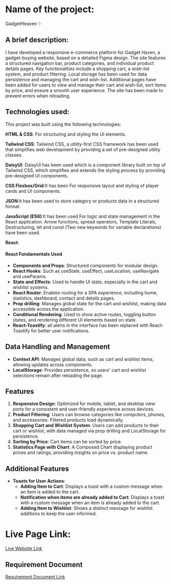 # Name of the project: 
GadgetHeaven ✨


## A brief description:
I have developed a responsive e-commerce platform for Gadget Haven, a gadget-buying website, based on a detailed Figma design. The site features a structured navigation bar, product categories, and individual product details pages. Key functionalities include a shopping cart, a wish-list system, and product filtering. Local storage has been used for data persistence and managing the cart and wish-list. Additional pages have been added for users to view and manage their cart and wish-list, sort items by price, and ensure a smooth user experience. The site has been made to prevent errors when reloading.


## Technologies used:
This project was built using the following technologies:

**HTML & CSS**: For structuring and styling the UI elements.

**Tailwind CSS**: Tailwind CSS, a utility-first CSS framework has been used that simplifies web development by providing a set of pre-designed utility classes.

**DaisyUI**: DaisyUI has been used which is a component library built on top of Tailwind CSS, which simplifies and extends the styling process by providing pre-designed UI components. 

**CSS Flexbox/Grid**:It has been For responsive layout and styling of player cards and UI components.

**JSON**:It has been used to store category or products data in a structured format.

**JavaScript (ES6)**:It has been used For logic and state management in the React application. Arrow functions, spread operators, Template Literals, Destructuring, let and const (Two new keywords for variable declarations) have been used.

**React**: 

   #### React Fundamentals Used

- **Components and Props**: Structured components for modular design.
- **React Hooks**: Such as useState, useEffect, useLocation, useNavigate and useParams.
- **State and Effects**: Used to handle UI state, especially in the cart and wishlist systems.
- **React Router**: Enables routing for a SPA experience, including home, statistics, dashboard, contact  and details pages.
- **Prop drilling**: Manages global state for the cart and wishlist, making data accessible across the application.
- **Conditional Rendering**: Used to show active routes, toggling button states, and rendering different UI elements based on state.
- **React-Toastify**: all alerts in the interface has been replaced with React-Toastify for better user notifications.


## Data Handling and Management

- **Context API**: Manages global data, such as cart and wishlist items, allowing updates across components.
- **LocalStorage**: Provides persistence, so users' cart and wishlist selections remain after reloading the page.

## Features

1. **Responsive Design**: Optimized for mobile, tablet, and desktop view ports for a consistent and user-friendly experience across devices.
2. **Product Filtering**: Users can browse categories like computers, phones, and accessories. Filtered products load dynamically.
3. **Shopping Cart and Wishlist System**: Users can add products to their cart or wishlist, with data managed via prop drilling and LocalStorage for persistence.
4. **Sorting by Price**: Cart items can be sorted by price.
5. **Statistics Page with Chart**: A Composed Chart displaying product prices and ratings, providing insights on price vs. product name.

## Additional Features

- **Toasts for User Actions**:  
   - **Adding Item to Cart**: Displays a toast with a custom message when an item is added to the cart.
   - **Notification when items are already added to Cart**: Displays a toast with a custom message when an item is already added to the cart.
   - **Adding Item to Wishlist**: Shows a distinct message for wishlist additions to keep the user informed.

# Live Page Link: 
[Live Website Link](https://assignment-8-gadget-heaven-sya.netlify.app/)

## Requirement Document

[Requirement Document Link](https://github.com/programming-hero-web-course-4/b10a8-gadget-heaven-SultanaYeasmin/blob/main/Batch-10_Assignment-08.pdf)

